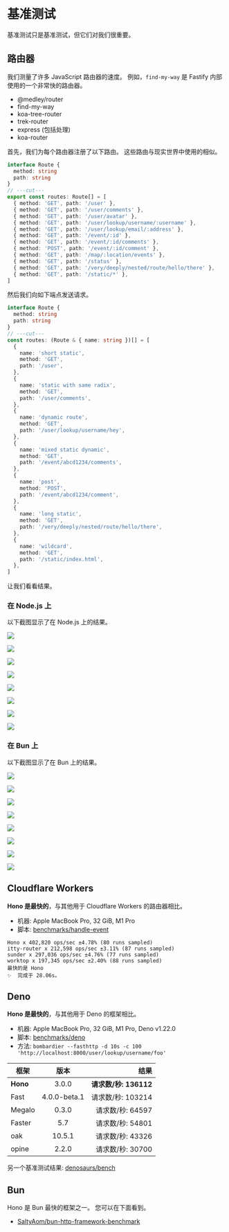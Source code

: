 # 基准测试

基准测试只是基准测试，但它们对我们很重要。

## 路由器

我们测量了许多 JavaScript 路由器的速度。
例如，`find-my-way` 是 Fastify 内部使用的一个非常快的路由器。

- @medley/router
- find-my-way
- koa-tree-router
- trek-router
- express (包括处理)
- koa-router

首先，我们为每个路由器注册了以下路由。
这些路由与现实世界中使用的相似。

```ts twoslash
interface Route {
  method: string
  path: string
}
// ---cut---
export const routes: Route[] = [
  { method: 'GET', path: '/user' },
  { method: 'GET', path: '/user/comments' },
  { method: 'GET', path: '/user/avatar' },
  { method: 'GET', path: '/user/lookup/username/:username' },
  { method: 'GET', path: '/user/lookup/email/:address' },
  { method: 'GET', path: '/event/:id' },
  { method: 'GET', path: '/event/:id/comments' },
  { method: 'POST', path: '/event/:id/comment' },
  { method: 'GET', path: '/map/:location/events' },
  { method: 'GET', path: '/status' },
  { method: 'GET', path: '/very/deeply/nested/route/hello/there' },
  { method: 'GET', path: '/static/*' },
]
```

然后我们向如下端点发送请求。

```ts twoslash
interface Route {
  method: string
  path: string
}
// ---cut---
const routes: (Route & { name: string })[] = [
  {
    name: 'short static',
    method: 'GET',
    path: '/user',
  },
  {
    name: 'static with same radix',
    method: 'GET',
    path: '/user/comments',
  },
  {
    name: 'dynamic route',
    method: 'GET',
    path: '/user/lookup/username/hey',
  },
  {
    name: 'mixed static dynamic',
    method: 'GET',
    path: '/event/abcd1234/comments',
  },
  {
    name: 'post',
    method: 'POST',
    path: '/event/abcd1234/comment',
  },
  {
    name: 'long static',
    method: 'GET',
    path: '/very/deeply/nested/route/hello/there',
  },
  {
    name: 'wildcard',
    method: 'GET',
    path: '/static/index.html',
  },
]
```

让我们看看结果。

### 在 Node.js 上

以下截图显示了在 Node.js 上的结果。

![](/images/bench01.png)

![](/images/bench02.png)

![](/images/bench03.png)

![](/images/bench04.png)

![](/images/bench05.png)

![](/images/bench06.png)

![](/images/bench07.png)

![](/images/bench08.png)

### 在 Bun 上

以下截图显示了在 Bun 上的结果。

![](/images/bench09.png)

![](/images/bench10.png)

![](/images/bench11.png)

![](/images/bench12.png)

![](/images/bench13.png)

![](/images/bench14.png)

![](/images/bench15.png)

![](/images/bench16.png)

## Cloudflare Workers

**Hono 是最快的**，与其他用于 Cloudflare Workers 的路由器相比。

- 机器: Apple MacBook Pro, 32 GiB, M1 Pro
- 脚本: [benchmarks/handle-event](https://github.com/honojs/hono/tree/main/benchmarks/handle-event)

```
Hono x 402,820 ops/sec ±4.78% (80 runs sampled)
itty-router x 212,598 ops/sec ±3.11% (87 runs sampled)
sunder x 297,036 ops/sec ±4.76% (77 runs sampled)
worktop x 197,345 ops/sec ±2.40% (88 runs sampled)
最快的是 Hono
✨  完成于 28.06s。
```

## Deno

**Hono 是最快的**，与其他用于 Deno 的框架相比。

- 机器: Apple MacBook Pro, 32 GiB, M1 Pro, Deno v1.22.0
- 脚本: [benchmarks/deno](https://github.com/honojs/hono/tree/main/benchmarks/deno)
- 方法: `bombardier --fasthttp -d 10s -c 100 'http://localhost:8000/user/lookup/username/foo'`

| 框架 |   版本    |                  结果 |
| --------- | :----------: | -----------------------: |
| **Hono**  |    3.0.0     | **请求数/秒: 136112** |
| Fast      | 4.0.0-beta.1 |     请求数/秒: 103214 |
| Megalo    |    0.3.0     |      请求数/秒: 64597 |
| Faster    |     5.7      |      请求数/秒: 54801 |
| oak       |    10.5.1    |      请求数/秒: 43326 |
| opine     |    2.2.0     |      请求数/秒: 30700 |

另一个基准测试结果: [denosaurs/bench](https://github.com/denosaurs/bench)

## Bun

Hono 是 Bun 最快的框架之一。
您可以在下面看到。

- [SaltyAom/bun-http-framework-benchmark](https://github.com/SaltyAom/bun-http-framework-benchmark)
